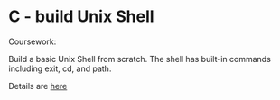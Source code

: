 # C - build Unix Shell

Coursework:

Build a basic Unix Shell from scratch. The shell has built-in commands including exit, cd, and path. 

Details are [here](https://github.com/remzi-arpacidusseau/ostep-projects/blob/master/processes-shell/README.md)

